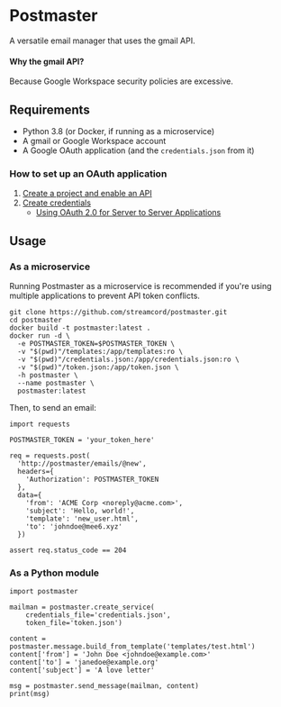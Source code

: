 # Postmaster

A versatile email manager that uses the gmail API.

#### Why the gmail API?

Because Google Workspace security policies are excessive.

## Requirements
- Python 3.8 (or Docker, if running as a microservice)
- A gmail or Google Workspace account
- A Google OAuth application (and the `credentials.json` from it)

### How to set up an OAuth application

1. [Create a project and enable an API](https://developers.google.com/workspace/guides/create-project)
2. [Create credentials](https://developers.google.com/workspace/guides/create-credentials)
   - [Using OAuth 2.0 for Server to Server Applications](https://developers.google.com/identity/protocols/oauth2/service-account#python_2)

## Usage

### As a microservice

Running Postmaster as a microservice is recommended if you're using multiple applications to prevent API token conflicts.

```shell
git clone https://github.com/streamcord/postmaster.git
cd postmaster
docker build -t postmaster:latest .
docker run -d \
  -e POSTMASTER_TOKEN=$POSTMASTER_TOKEN \
  -v "$(pwd)"/templates:/app/templates:ro \
  -v "$(pwd)"/credentials.json:/app/credentials.json:ro \
  -v "$(pwd)"/token.json:/app/token.json \
  -h postmaster \
  --name postmaster \
  postmaster:latest
```

Then, to send an email:

```python3
import requests

POSTMASTER_TOKEN = 'your_token_here'

req = requests.post(
  'http://postmaster/emails/@new',
  headers={
    'Authorization': POSTMASTER_TOKEN
  },
  data={
    'from': 'ACME Corp <noreply@acme.com>',
    'subject': 'Hello, world!',
    'template': 'new_user.html',
    'to': 'johndoe@mee6.xyz'
  })

assert req.status_code == 204
```

### As a Python module

```python3
import postmaster

mailman = postmaster.create_service(
    credentials_file='credentials.json',
    token_file='token.json')

content = postmaster.message.build_from_template('templates/test.html')
content['from'] = 'John Doe <johndoe@example.com>'
content['to'] = 'janedoe@example.org'
content['subject'] = 'A love letter'

msg = postmaster.send_message(mailman, content)
print(msg)
```
